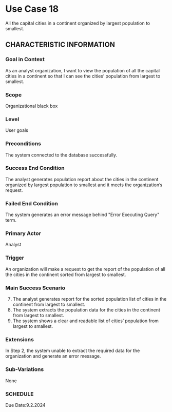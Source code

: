 # Use Case 18
All the capital cities in a continent organized by largest population to smallest.
## CHARACTERISTIC INFORMATION
### Goal in Context
As an analyst organization, I want to view the population of all the capital cities in a continent so that I can see the cities’ population from largest to smallest.
### Scope
Organizational black box
### Level
User goals
### Preconditions
The system connected to the database successfully.
### Success End Condition
The analyst generates population report about the cities in the continent organized by largest population to smallest and it meets the organization’s request.
### Failed End Condition
The system generates an error message behind "Error Executing Query" term.
### Primary Actor
Analyst
### Trigger
An organization will make a request to get the report of the population of all the cities in the continent sorted from largest to smallest.
### Main Success Scenario
7.  The analyst generates report for the sorted population list of cities in the continent from largest to smallest.
8.  The system extracts the population data for the cities in the continent from largest to smallest.
9.  The system shows a clear and readable list of cities’ population from largest to smallest.
### Extensions
In Step 2, the system unable to extract the required data for the organization and generate an error message.
### Sub-Variations
None
### SCHEDULE
Due Date:9.2.2024
